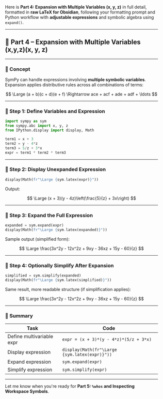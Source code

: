 Here is **Part 4: Expansion with Multiple Variables (x, y, z)** in full detail, formatted in **raw LaTeX for Obsidian**, following your formatting prompt and Python workflow with **adjustable expressions** and symbolic algebra using `expand()`.

---

## 🔣 Part 4 – Expansion with Multiple Variables (x,y,z)(x, y, z)

---

### 📘 Concept

SymPy can handle expressions involving **multiple symbolic variables**. Expansion applies distributive rules across all combinations of terms:

$$ \Large (a + b)(c + d)(e + f) \Rightarrow ace + acf + ade + adf + \ldots $$

---

### 🔧 Step 1: Define Variables and Expression

```python
import sympy as sym
from sympy.abc import x, y, z
from IPython.display import display, Math

term1 = x + 3
term2 = y - 4*z
term3 = 5/z + 3*x
expr = term1 * term2 * term3
```

---

### 🧪 Step 2: Display Unexpanded Expression

```python
display(Math(fr"\Large {sym.latex(expr)}"))
```

Output:

$$ \Large (x + 3)(y - 4z)\left(\frac{5}{z} + 3x\right) $$

---

### 🔁 Step 3: Expand the Full Expression

```python
expanded = sym.expand(expr)
display(Math(fr"\Large {sym.latex(expanded)}"))
```

Sample output (simplified form):

$$ \Large \frac{3x^2y - 12x^2z + 9xy - 36xz + 15y - 60}{z} $$

---

### 🧹 Step 4: Optionally Simplify After Expansion

```python
simplified = sym.simplify(expanded)
display(Math(fr"\Large {sym.latex(simplified)}"))
```

Same result, more readable structure (if simplification applies):

$$ \Large \frac{3x^2y - 12x^2z + 9xy - 36xz + 15y - 60}{z} $$

---

### 📌 Summary

|Task|Code|
|---|---|
|Define multivariable expr|`expr = (x + 3)*(y - 4*z)*(5/z + 3*x)`|
|Display expression|`display(Math(fr"\Large {sym.latex(expr)}"))`|
|Expand expression|`sym.expand(expr)`|
|Simplify expression|`sym.simplify(expr)`|

---

Let me know when you're ready for **Part 5: `%whos` and Inspecting Workspace Symbols**.
